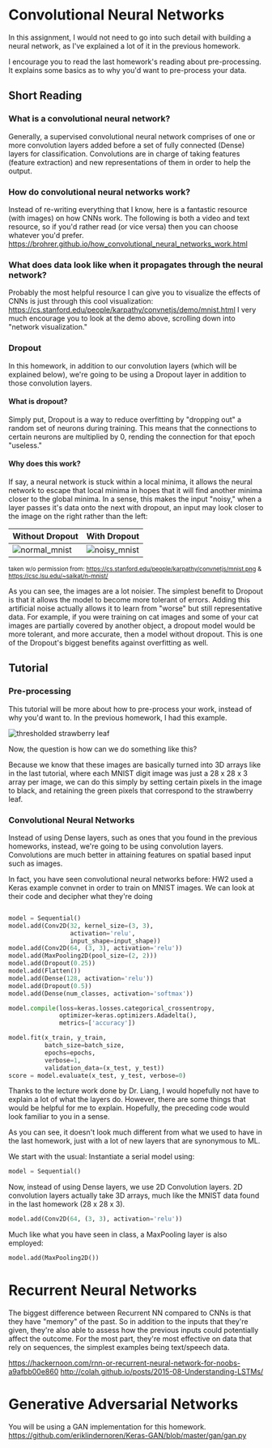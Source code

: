 # Convolutional Neural Networks
In this assignment, I would not need to go into such detail with building a neural network, as I've explained a lot of it in the previous homework.

I encourage you to read the last homework's reading about pre-processing. It explains some basics as to why you'd want to pre-process your data.

## Short Reading
### What is a convolutional neural network?
Generally, a supervised convolutional neural network comprises of one or more convolution layers added before a set of fully connected (Dense) layers for classification. Convolutions are in charge of taking features (feature extraction) and new representations of them in order to help the output. 

### How do convolutional neural networks work?
Instead of re-writing everything that I know, here is a fantastic resource (with images) on how CNNs work. The following is both a video and text resource, so if you'd rather read (or vice versa) then you can choose whatever you'd prefer.
https://brohrer.github.io/how_convolutional_neural_networks_work.html

### What does data look like when it propagates through the neural network?
Probably the most helpful resource I can give you to visualize the effects of CNNs is just through this cool visualization:
https://cs.stanford.edu/people/karpathy/convnetjs/demo/mnist.html
I very much encourage you to look at the demo above, scrolling down into "network visualization."

### Dropout
In this homework, in addition to our convolution layers (which will be explained below), we're going to be using a Dropout layer in addition to those convolution layers. 

#### What is dropout? 
Simply put, Dropout is a way to reduce overfitting by "dropping out" a random set of neurons during training. This means that the connections to certain neurons are multiplied by 0, rending the connection for that epoch "useless."

#### Why does this work? 
If say, a neural network is stuck within a local minima, it allows the neural network to escape that local minima in hopes that it will find another minima closer to the global minima. In a sense, this makes the input "noisy," when a layer passes it's data onto the next with dropout, an input may look closer to the image on the right rather than the left:

Without Dropout | With Dropout
------------ | -------------
![normal_mnist](https://i.imgur.com/2ayEHKT.png?1) | ![noisy_mnist](https://i.imgur.com/gnmrCLO.png)

<sub> taken w/o permission from: https://cs.stanford.edu/people/karpathy/convnetjs/mnist.png & https://csc.lsu.edu/~saikat/n-mnist/ </sub>

As you can see, the images are a lot noisier. The simplest benefit to Dropout is that it allows the model to become more tolerant of errors. Adding this artificial noise actually allows it to learn from "worse" but still representative data. For example, if you were training on cat images and some of your cat images are partially covered by another object, a dropout model would be more tolerant, and more accurate, then a model without dropout. This is one of the Dropout's biggest benefits against overfitting as well.

## Tutorial
### Pre-processing
This tutorial will be more about how to pre-process your work, instead of why you'd want to. In the previous homework, I had this example.

![thresholded strawberry leaf](https://i.imgur.com/rb9n4fM.png)

Now, the question is how can we do something like this?

Because we know that these images are basically turned into 3D arrays like in the last tutorial, where each MNIST digit image was just a 28 x 28 x 3 array per image, we can do this simply by setting certain pixels in the image to black, and retaining the green pixels that correspond to the strawberry leaf.

### Convolutional Neural Networks
Instead of using Dense layers, such as ones that you found in the previous homeworks, instead, we're going to be using convolution layers. Convolutions are much better in attaining features on spatial based input such as images.

In fact, you have seen convolutional neural networks before: HW2 used a Keras example convnet in order to train on MNIST images. We can look at their code and decipher what they're doing

```py

model = Sequential()
model.add(Conv2D(32, kernel_size=(3, 3),
                 activation='relu',
                 input_shape=input_shape))
model.add(Conv2D(64, (3, 3), activation='relu'))
model.add(MaxPooling2D(pool_size=(2, 2)))
model.add(Dropout(0.25))
model.add(Flatten())
model.add(Dense(128, activation='relu'))
model.add(Dropout(0.5))
model.add(Dense(num_classes, activation='softmax'))

model.compile(loss=keras.losses.categorical_crossentropy,
              optimizer=keras.optimizers.Adadelta(),
              metrics=['accuracy'])

model.fit(x_train, y_train,
          batch_size=batch_size,
          epochs=epochs,
          verbose=1,
          validation_data=(x_test, y_test))
score = model.evaluate(x_test, y_test, verbose=0)

```

Thanks to the lecture work done by Dr. Liang, I would hopefully not have to explain a lot of what the layers do. However, there are some things that would be helpful for me to explain. Hopefully, the preceding code would look familiar to you in a sense. 

As you can see, it doesn't look much different from what we used to have in the last homework, just with a lot of new layers that are synonymous to ML.

We start with the usual:
Instantiate a serial model using:
```py
model = Sequential()
```

Now, instead of using Dense layers, we use 2D Convolution layers. 2D convolution layers actually take 3D arrays, much like the MNIST data found in the last homework (28 x 28 x 3).
```py
model.add(Conv2D(64, (3, 3), activation='relu'))
```

Much like what you have seen in class, a MaxPooling layer is also employed:
```py
model.add(MaxPooling2D())
```

# Recurrent Neural Networks
The biggest difference between Recurrent NN compared to CNNs is that they have "memory" of the past. So in addition to the inputs that they're given, they're also able to assess how the previous inputs could potentially affect the outcome. For the most part, they're most effective on data that rely on sequences, the simplest examples being text/speech data.

https://hackernoon.com/rnn-or-recurrent-neural-network-for-noobs-a9afbb00e860
http://colah.github.io/posts/2015-08-Understanding-LSTMs/

# Generative Adversarial Networks 
You will be using a GAN implementation for this homework.
https://github.com/eriklindernoren/Keras-GAN/blob/master/gan/gan.py
